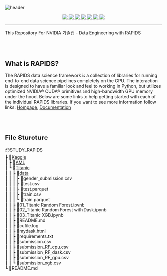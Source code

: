 ![header](https://capsule-render.vercel.app/api?type=Cylinder&color=auto&height=200&section=header&text=Study%20RAPIDS&fontSize=50&animation=fadeIn)



<center>
<a href="https://rapids.ai/">
<img  src="https://img.shields.io/badge/RAPIDS-512BD4" />
</a>
<a href="https://www.dask.org/">
<img  src="https://img.shields.io/badge/DASK-FC6E6B?style=flat-square&logo=dask&logoColor=FFFFFF" />
</a>
<a href="https://www.nvidia.com">
<img  src="https://img.shields.io/badge/NVIDIA-76B900?style=flat-square&logo=NVIDIA&logoColor=FFFFFF" />
</a>
<a href="https://www.python.org/">
<img  src="https://img.shields.io/badge/Python-3776AB?style=flat-square&logo=Python&logoColor=FFFFFF" />
</a>
<a href="https://numpy.org/">
<img  src="https://img.shields.io/badge/NumPy-013243?style=flat-square&logo=numpy&logoColor=FFFFFF" />
</a>
<a href="https://pandas.pydata.org/">
<img  src="https://img.shields.io/badge/Pandas-150458?style=flat-square&logo=pandas&logoColor=FFFFFF" />
</a>
<a href="https://numpy.org/">
<img  src="https://img.shields.io/badge/scikit-learn-F7931E?style=flat-square&logo=scikit-learn&logoColor=FFFFFF" />
</a>
</center>
<hr/>
This Repository For NVIDIA 기술랩 - Data Engineering with RAPIDS

<br/><br/>

## What is RAPIDS?

The RAPIDS data science framework is a collection of libraries for running end-to-end data science pipelines completely on the GPU. The interaction is designed to have a familiar look and feel to working in Python, but utilizes optimized NVIDIA® CUDA® primitives and high-bandwidth GPU memory under the hood. Below are some links to help getting started with each of the individual RAPIDS libraries.
If you want to see more information follow links: 
[Hompage](https://rapids.ai/),
[Documentation](https://docs.rapids.ai/user-guide?_gl=1*10rgyfz*_ga*MjEzMTA2MTQxNy4xNzA0OTUyNzQ4*_ga_RKXFW6CM42*MTcxNDAzMTU2My4xNS4wLjE3MTQwMzE1NjMuNjAuMC4w)


<br/><br/>


## File Sturcture

📦STUDY_RAPIDS<br/>
┣ 📂[Kaggle](./Kaggle)<br/>
┃ ┣ 📂[AML](./Kaggle/AML)<br/>
┃ ┗ 📂[Titanic](./Kaggle/Titanic)<br/>
┃ ┃ ┣ 📂[data](./Kaggle/Titanic/data)<br/>
┃ ┃ ┃ ┣ 📜gender_submission.csv<br/>
┃ ┃ ┃ ┣ 📜test.csv<br/>
┃ ┃ ┃ ┣ 📜test.parquet<br/>
┃ ┃ ┃ ┣ 📜train.csv<br/>
┃ ┃ ┃ ┗ 📜train.parquet<br/>
┃ ┃ ┣ 📜01_Titanic Random Forest.ipynb<br/>
┃ ┃ ┣ 📜02_Titanic Random Forest with Dask.ipynb<br/>
┃ ┃ ┣ 📜03_Titanic XGB.ipynb<br/>
┃ ┃ ┣ 📜README.md<br/>
┃ ┃ ┣ 📜cufile.log<br/>
┃ ┃ ┣ 📜mydask.html<br/>
┃ ┃ ┣ 📜requirements.txt<br/>
┃ ┃ ┣ 📜submission.csv<br/>
┃ ┃ ┣ 📜submission_RF_cpu.csv<br/>
┃ ┃ ┣ 📜submission_RF_dask.csv<br/>
┃ ┃ ┣ 📜submission_RF_gpu.csv<br/>
┃ ┃ ┗ 📜submission_xgb.csv<br/>
┗ 📜README.md<br/>